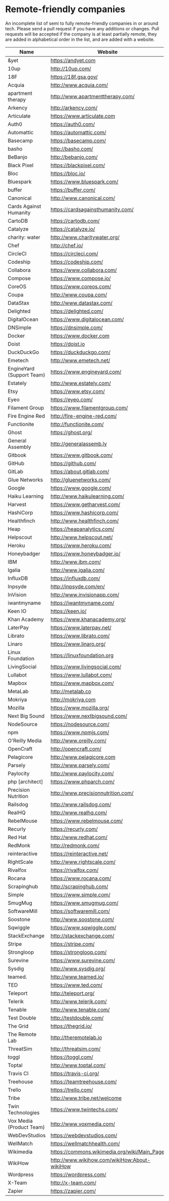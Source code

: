 # Remote-friendly companies

An incomplete list of semi to fully remote-friendly companies in or around tech. Please send a pull request if you have any additions or changes. Pull requests will be accepted if the company is at least partially remote, they are added in alphabetical order in the list, and are added with a website.


Name | Website | Verified
------------ | ------- | :--------:
&yet | https://andyet.com | X
10up | http://10up.com/ | 
18F | https://18f.gsa.gov/ | 
Acquia | http://www.acquia.com/ | 
apartment therapy | http://www.apartmenttherapy.com/ | X
Arkency | http://arkency.com/ | 
Articulate | https://www.articulate.com | 
Auth0 | https://auth0.com/ | 
Automattic | https://automattic.com/ | X
Basecamp | https://basecamp.com/ | X
basho | http://basho.com/ | X
BeBanjo | http://bebanjo.com/ | 
Black Pixel | https://blackpixel.com/ | X
Bloc | https://bloc.io/ | 
Bluespark | https://www.bluespark.com/ | 
buffer | https://buffer.com/ | X
Canonical | http://www.canonical.com/ | 
Cards Against Humanity | https://cardsagainsthumanity.com/ | 
CartoDB | https://cartodb.com/ | 
Catalyze | https://catalyze.io/ | 
charity: water | http://www.charitywater.org/ | 
Chef | http://chef.io/ | X
CircleCI | https://circleci.com/ | 
Codeship | https://codeship.com/ | 
Collabora | https://www.collabora.com/ | 
Compose | https://www.compose.io/ | 
CoreOS | https://www.coreos.com/ | X
Coupa | http://www.coupa.com/ | 
DataStax | http://www.datastax.com/ | X
Delighted | https://delighted.com/ |
DigitalOcean | https://www.digitalocean.com/ | X
DNSimple | https://dnsimple.com/ | 
Docker | https://www.docker.com | X
Doist | https://doist.io | 
DuckDuckGo | https://duckduckgo.com/ | 
Emetech | http://www.emetech.net/ | 
EngineYard (Support Team) | https://www.engineyard.com/ | X
Estately | http://www.estately.com/ | 
Etsy | https://www.etsy.com/ | 
Eyeo | https://eyeo.com/ | 
Filament Group | https://www.filamentgroup.com/ | 
Fire Engine Red | http://fire-engine-red.com/ | 
Functionite | http://functionite.com/ | 
Ghost | https://ghost.org/ | 
General Assembly | http://generalassemb.ly | X
Gitbook | https://www.gitbook.com/ | 
GitHub | https://github.com/ | X
GitLab | https://about.gitlab.com/ | X
Glue Networks | http://gluenetworks.com/ | 
Google | https://www.google.com/ | 
Haiku Learning | http://www.haikulearning.com/ | 
Harvest | https://www.getharvest.com/ | 
HashiCorp | https://www.hashicorp.com/ | 
Healthfinch | http://www.healthfinch.com/ | 
Heap | https://heapanalytics.com/ | 
Helpscout | http://www.helpscout.net/ | 
Heroku | https://www.heroku.com/ | X
Honeybadger | https://www.honeybadger.io/ | 
IBM | http://www.ibm.com/ | 
Igalia | http://www.igalia.com/ | 
InfluxDB | https://influxdb.com/ | 
Inpsyde | http://inpsyde.com/en/ | 
InVision | http://www.invisionapp.com/ | 
iwantmyname | https://iwantmyname.com/ | 
Keen IO | https://keen.io/ | X
Khan Academy | https://www.khanacademy.org/ | X
LaterPay | https://www.laterpay.net/ | 
Librato | https://www.librato.com/ | 
Linaro | https://www.linaro.org/ | 
Linux Foundation | https://linuxfoundation.org | 
LivingSocial | https://www.livingsocial.com/ | 
Lullabot | https://www.lullabot.com/ | 
Mapbox | https://www.mapbox.com/ | 
MetaLab | http://metalab.co | 
Mokriya | http://mokriya.com | 
Mozilla | https://www.mozilla.org/ | X
Next Big Sound | https://www.nextbigsound.com/ | 
NodeSource | https://nodesource.com/ | 
npm | https://www.npmjs.com/ | 
O'Reilly Media | http://www.oreilly.com/ | 
OpenCraft | http://opencraft.com/ | 
Pelagicore | http://www.pelagicore.com | 
Parsely | http://www.parsely.com/ | 
Paylocity | http://www.paylocity.com/ | 
php \[architect\]| https://www.phparch.com/ | 
Precision Nutrition | http://www.precisionnutrition.com/ | 
Railsdog | http://www.railsdog.com/ | 
RealHQ | http://www.realhq.com/ | 
RebelMouse | https://www.rebelmouse.com/ | 
Recurly | https://recurly.com/ | X
Red Hat | http://www.redhat.com/ | 
RedMonk | http://redmonk.com/ | 
reinteractive | https://reinteractive.net/ | 
RightScale | http://www.rightscale.com/ | 
Rivalfox | https://rivalfox.com/ | 
Rocana | https://www.rocana.com/ | 
Scrapinghub | http://scrapinghub.com/ | 
Simple | https://www.simple.com/ | X
SmugMug | https://www.smugmug.com/ | 
SoftwareMill | https://softwaremill.com/ | 
Soostone | http://www.soostone.com/ | 
Sqwiggle | https://www.sqwiggle.com/ | 
StackExchange | http://stackexchange.com/ | 
Stripe | https://stripe.com/ | X
Strongloop | https://strongloop.com/ | 
Surevine | https://www.surevine.com/ | 
Sysdig | http://www.sysdig.org/ | 
teamed. | http://www.teamed.io/ | 
TED | https://www.ted.com/ | 
Teleport | http://teleport.org/ | 
Telerik | http://www.telerik.com/ | 
Tenable | http://www.tenable.com/ | 
Test Double | http://testdouble.com/ | X
The Grid | https://thegrid.io/ | 
The Remote Lab | http://theremotelab.io | 
ThreatSim | http://threatsim.com/ | 
toggl | https://toggl.com/ | 
Toptal | http://www.toptal.com/ | 
Travis CI | https://travis-ci.org/ | X
Treehouse | https://teamtreehouse.com/ | X
Trello | https://trello.com/ | 
Tribe | http://www.tribe.net/welcome | 
Twin Technologies | https://www.twintechs.com/ | 
Vox Media (Product Team) | http://www.voxmedia.com/ | X
WebDevStudios | https://webdevstudios.com/ | 
WellMatch | https://wellmatchhealth.com/ | 
Wikimedia | https://commons.wikimedia.org/wiki/Main_Page | X
WikiHow | http://www.wikihow.com/wikiHow:About-wikiHow | 
Wordpress | https://wordpress.com/ | 
X-Team | http://x-team.com/ | 
Zapier | https://zapier.com/ | X
